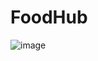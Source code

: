 # FoodHub

![image](https://github.com/AadishJain249/FoodHub/assets/87666139/1f390c76-7613-45cc-942b-49294ca1a514)
